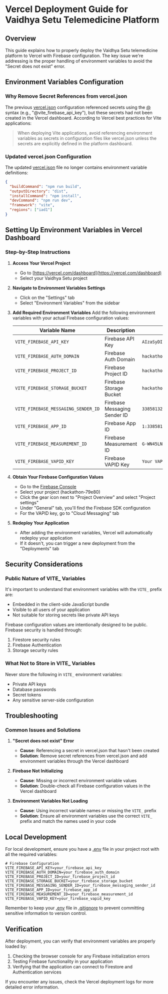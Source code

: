 # Vercel Deployment Guide for Vaidhya Setu Telemedicine Platform

## Overview

This guide explains how to properly deploy the Vaidhya Setu telemedicine platform to Vercel with Firebase configuration. The key issue we're addressing is the proper handling of environment variables to avoid the "Secret does not exist" error.

## Environment Variables Configuration

### Why Remove Secret References from vercel.json

The previous [vercel.json](file:///Users/thaladasrinivas/Downloads/telemed-bridge-main/vercel.json) configuration referenced secrets using the [@](file:///Users/thaladasrinivas/Downloads/telemed-bridge-main/src/lib/notification-service.ts#L327-L333) syntax (e.g., "@vite_firebase_api_key"), but these secrets had not been created in the Vercel dashboard. According to Vercel best practices for Vite applications:

> When deploying Vite applications, avoid referencing environment variables as secrets in configuration files like vercel.json unless the secrets are explicitly defined in the platform dashboard.

### Updated vercel.json Configuration

The updated [vercel.json](file:///Users/thaladasrinivas/Downloads/telemed-bridge-main/vercel.json) file no longer contains environment variable definitions:

```json
{
  "buildCommand": "npm run build",
  "outputDirectory": "dist",
  "installCommand": "npm install",
  "devCommand": "npm run dev",
  "framework": "vite",
  "regions": ["iad1"]
}
```

## Setting Up Environment Variables in Vercel Dashboard

### Step-by-Step Instructions

1. **Access Your Vercel Project**
   - Go to [https://vercel.com/dashboard](https://vercel.com/dashboard)
   - Select your Vaidhya Setu project

2. **Navigate to Environment Variables Settings**
   - Click on the "Settings" tab
   - Select "Environment Variables" from the sidebar

3. **Add Required Environment Variables**
   Add the following environment variables with your actual Firebase configuration values:

   | Variable Name | Description | Example Value |
   |---------------|-------------|---------------|
   | `VITE_FIREBASE_API_KEY` | Firebase API Key | `AIzaSyDIQP3Mgu1BpF4pftSelrDvE8nQSbhXwQ8` |
   | `VITE_FIREBASE_AUTH_DOMAIN` | Firebase Auth Domain | `hackathon-79e80.firebaseapp.com` |
   | `VITE_FIREBASE_PROJECT_ID` | Firebase Project ID | `hackathon-79e80` |
   | `VITE_FIREBASE_STORAGE_BUCKET` | Firebase Storage Bucket | `hackathon-79e80.firebasestorage.app` |
   | `VITE_FIREBASE_MESSAGING_SENDER_ID` | Firebase Messaging Sender ID | `338581325054` |
   | `VITE_FIREBASE_APP_ID` | Firebase App ID | `1:338581325054:web:10ad1b4e1793d5a7b491af` |
   | `VITE_FIREBASE_MEASUREMENT_ID` | Firebase Measurement ID | `G-WN45LN4MR6` |
   | `VITE_FIREBASE_VAPID_KEY` | Firebase VAPID Key | `Your VAPID key from Firebase Console` |

4. **Obtain Your Firebase Configuration Values**
   - Go to the [Firebase Console](https://console.firebase.google.com/)
   - Select your project (hackathon-79e80)
   - Click the gear icon next to "Project Overview" and select "Project settings"
   - Under "General" tab, you'll find the Firebase SDK configuration
   - For the VAPID key, go to "Cloud Messaging" tab

5. **Redeploy Your Application**
   - After adding the environment variables, Vercel will automatically redeploy your application
   - If it doesn't, you can trigger a new deployment from the "Deployments" tab

## Security Considerations

### Public Nature of VITE_ Variables

It's important to understand that environment variables with the `VITE_` prefix are:
- Embedded in the client-side JavaScript bundle
- Visible to all users of your application
- Not suitable for storing secrets like private API keys

Firebase configuration values are intentionally designed to be public. Firebase security is handled through:
1. Firestore security rules
2. Firebase Authentication
3. Storage security rules

### What Not to Store in VITE_ Variables

Never store the following in `VITE_` environment variables:
- Private API keys
- Database passwords
- Secret tokens
- Any sensitive server-side configuration

## Troubleshooting

### Common Issues and Solutions

1. **"Secret does not exist" Error**
   - **Cause**: Referencing a secret in vercel.json that hasn't been created
   - **Solution**: Remove secret references from vercel.json and add environment variables through the Vercel dashboard

2. **Firebase Not Initializing**
   - **Cause**: Missing or incorrect environment variable values
   - **Solution**: Double-check all Firebase configuration values in the Vercel dashboard

3. **Environment Variables Not Loading**
   - **Cause**: Using incorrect variable names or missing the `VITE_` prefix
   - **Solution**: Ensure all environment variables use the correct `VITE_` prefix and match the names used in your code

## Local Development

For local development, ensure you have a [.env](file:///Users/thaladasrinivas/Downloads/telemed-bridge-main/.env) file in your project root with all the required variables:

```env
# Firebase Configuration
VITE_FIREBASE_API_KEY=your_firebase_api_key
VITE_FIREBASE_AUTH_DOMAIN=your_firebase_auth_domain
VITE_FIREBASE_PROJECT_ID=your_firebase_project_id
VITE_FIREBASE_STORAGE_BUCKET=your_firebase_storage_bucket
VITE_FIREBASE_MESSAGING_SENDER_ID=your_firebase_messaging_sender_id
VITE_FIREBASE_APP_ID=your_firebase_app_id
VITE_FIREBASE_MEASUREMENT_ID=your_firebase_measurement_id
VITE_FIREBASE_VAPID_KEY=your_firebase_vapid_key
```

Remember to keep your [.env](file:///Users/thaladasrinivas/Downloads/telemed-bridge-main/.env) file in [.gitignore](file:///Users/thaladasrinivas/Downloads/telemed-bridge-main/.gitignore) to prevent committing sensitive information to version control.

## Verification

After deployment, you can verify that environment variables are properly loaded by:

1. Checking the browser console for any Firebase initialization errors
2. Testing Firebase functionality in your application
3. Verifying that the application can connect to Firestore and Authentication services

If you encounter any issues, check the Vercel deployment logs for more detailed error information.